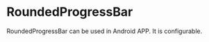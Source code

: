 RoundedProgressBar
==================

RoundedProgressBar can be used in Android APP. It is configurable.
